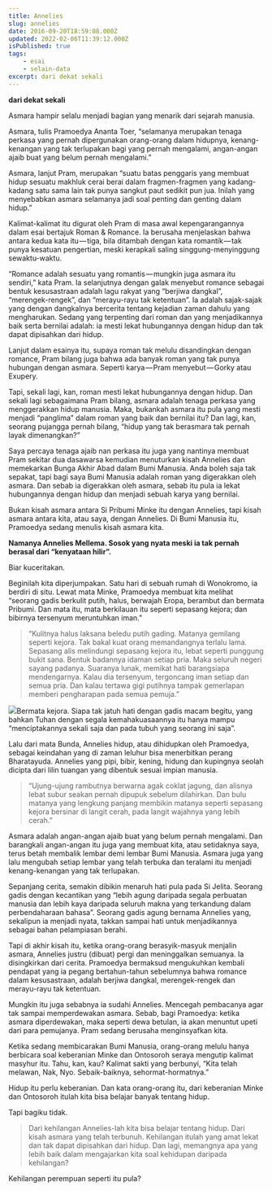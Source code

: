 ```yaml
---
title: Annelies
slug: annelies
date: 2016-09-20T18:59:08.000Z
updated: 2022-02-06T11:39:12.000Z
isPublished: true
tags: 
    - esai
    - selain-data
excerpt: dari dekat sekali
---
```


**dari dekat sekali**

Asmara hampir selalu menjadi bagian yang menarik dari sejarah manusia.

Asmara, tulis Pramoedya Ananta Toer, “selamanya merupakan tenaga perkasa yang pernah dipergunakan orang-orang dalam hidupnya, kenang-kenangan yang tak terlupakan bagi yang pernah mengalami, angan-angan ajaib buat yang belum pernah mengalami.”

Asmara, lanjut Pram, merupakan “suatu batas penggaris yang membuat hidup sesuatu makhluk cerai berai dalam fragmen-fragmen yang kadang-kadang satu sama lain tak punya sangkut paut sedikit pun jua. Inilah yang menyebabkan asmara selamanya jadi soal penting dan genting dalam hidup.”

Kalimat-kalimat itu digurat oleh Pram di masa awal kepengarangannya dalam esai bertajuk Roman & Romance. Ia berusaha menjelaskan bahwa antara kedua kata itu — tiga, bila ditambah dengan kata romantik — tak punya kesatuan pengertian, meski kerapkali saling singgung-menyinggung sewaktu-waktu.

“Romance adalah sesuatu yang romantis — mungkin juga asmara itu sendiri,” kata Pram. Ia selanjutnya dengan galak menyebut romance sebagai bentuk kesusastraan adalah lagu rakyat yang “berjiwa dangkal”, “merengek-rengek”, dan “merayu-rayu tak ketentuan”. Ia adalah sajak-sajak yang dengan dangkalnya bercerita tentang kejadian zaman dahulu yang mengharukan. Sedang yang terpenting dari roman dan yang menjadikannya baik serta bernilai adalah: ia mesti lekat hubungannya dengan hidup dan tak dapat dipisahkan dari hidup.

Lanjut dalam esainya itu, supaya roman tak melulu disandingkan dengan romance, Pram bilang juga bahwa ada banyak roman yang tak punya hubungan dengan asmara. Seperti karya — Pram menyebut — Gorky atau Exupery.

Tapi, sekali lagi, kan, roman mesti lekat hubungannya dengan hidup. Dan sekali lagi sebagaimana Pram bilang, asmara adalah tenaga perkasa yang menggerakkan hidup manusia. Maka, bukankah asmara itu pula yang mesti menjadi “panglima” dalam roman yang baik dan bernilai itu? Dan lagi, kan, seorang pujangga pernah bilang, “hidup yang tak berasmara tak pernah layak dimenangkan?”

Saya percaya tenaga ajaib nan perkasa itu juga yang nantinya membuat Pram sekitar dua dasawarsa kemudian menuturkan kisah Annelies dan memekarkan Bunga Akhir Abad dalam Bumi Manusia. Anda boleh saja tak sepakat, tapi bagi saya Bumi Manusia adalah roman yang digerakkan oleh asmara. Dan sebab ia digerakkan oleh asmara, sebab itu pula ia lekat hubungannya dengan hidup dan menjadi sebuah karya yang bernilai.

Bukan kisah asmara antara Si Pribumi Minke itu dengan Annelies, tapi kisah asmara antara kita, atau saya, dengan Annelies. Di Bumi Manusia itu, Pramoedya sedang menulis kisah asmara kita.

**Namanya Annelies Mellema. Sosok yang nyata meski ia tak pernah berasal dari “kenyataan hilir”.**

Biar kuceritakan.

Beginilah kita diperjumpakan. Satu hari di sebuah rumah di Wonokromo, ia berdiri di situ. Lewat mata Minke, Pramoedya membuat kita melihat “seorang gadis berkulit putih, halus, berwajah Eropa, berambut dan bermata Pribumi. Dan mata itu, mata berkilauan itu seperti sepasang kejora; dan bibirnya tersenyum meruntuhkan iman.”

> “Kulitnya halus laksana beledu putih gading. Matanya gemilang seperti kejora. Tak bakal kuat orang memandangnya terlalu lama. Sepasang alis melindungi sepasang kejora itu, lebat seperti punggung bukit sana. Bentuk badannya idaman setiap pria. Maka seluruh negeri sayang padanya. Suaranya lunak, memikat hati barangsiapa mendengarnya. Kalau dia tersenyum, tergoncang iman setiap dan semua pria. Dan kalau tertawa gigi putihnya tampak gemerlapan memberi pengharapan pada semua pemuja.”

![](__GHOST_URL__/content/images/max/800/1-9TsiX-kESTcugHcQcbF7gQ.png)Bermata kejora.
Siapa tak jatuh hati dengan gadis macam begitu, yang bahkan Tuhan dengan segala kemahakuasaannya itu hanya mampu “menciptakannya sekali saja dan pada tubuh yang seorang ini saja”.

Lalu dari mata Bunda, Annelies hidup, atau dihidupkan oleh Pramoedya, sebagai keindahan yang di zaman leluhur bisa menerbitkan perang Bharatayuda. Annelies yang pipi, bibir, kening, hidung dan kupingnya seolah dicipta dari lilin tuangan yang dibentuk sesuai impian manusia.

> “Ujung-ujung rambutnya berwarna agak coklat jagung, dan alisnya lebat subur seakan pernah dipupuk sebelum dilahirkan. Dan bulu matanya yang lengkung panjang membikin matanya seperti sepasang kejora bersinar di langit cerah, pada langit wajahnya yang lebih cerah.”

Asmara adalah angan-angan ajaib buat yang belum pernah mengalami. Dan barangkali angan-angan itu juga yang membuat kita, atau setidaknya saya, terus betah membalik lembar demi lembar Bumi Manusia. Asmara juga yang lalu mengubah setiap lembar yang telah terbuka dan teralami itu menjadi kenang-kenangan yang tak terlupakan.

Sepanjang cerita, semakin dibikin menaruh hati pula pada Si Jelita. Seorang gadis dengan kecantikan yang “lebih agung daripada segala perbuatan manusia dan lebih kaya daripada seluruh makna yang terkandung dalam perbendaharaan bahasa”. Seorang gadis agung bernama Annelies yang, sekalipun ia menjadi nyata, takkan sampai hati untuk menjadikannya sebagai bahan pelampiasan berahi.

Tapi di akhir kisah itu, ketika orang-orang berasyik-masyuk menjalin asmara, Annelies justru (dibuat) pergi dan meninggalkan semuanya. Ia disingkirkan dari cerita. Pramoedya bermaksud mengukuhkan kembali pendapat yang ia pegang bertahun-tahun sebelumnya bahwa romance dalam kesusastraan, adalah berjiwa dangkal, merengek-rengek dan merayu-rayu tak ketentuan.

Mungkin itu juga sebabnya ia sudahi Annelies. Mencegah pembacanya agar tak sampai memperdewakan asmara. Sebab, bagi Pramoedya: ketika asmara diperdewakan, maka seperti dewa betulan, ia akan menuntut upeti dari para pemujanya. Pram sedang berusaha menginsyafkan kita.

Ketika sedang membicarakan Bumi Manusia, orang-orang melulu hanya berbicara soal keberanian Minke dan Ontosoroh seraya mengutip kalimat masyhur itu. Tahu, kan, kau? Kalimat sakti yang berbunyi, “Kita telah melawan, Nak, Nyo. Sebaik-baiknya, sehormat-hormatnya.”

Hidup itu perlu keberanian. Dan kata orang-orang itu, dari keberanian Minke dan Ontosoroh itulah kita bisa belajar banyak tentang hidup.

Tapi bagiku tidak.

> Dari kehilangan Annelies-lah kita bisa belajar tentang hidup. Dari kisah asmara yang telah terbunuh. Kehilangan itulah yang amat lekat dan tak dapat dipisahkan dari hidup. Dan lagi, memangnya apa yang lebih baik dalam mengajarkan kita soal kehidupan daripada kehilangan?

Kehilangan perempuan seperti itu pula?
